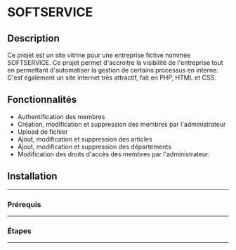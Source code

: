 # SOFTSERVICE

## Description
Ce projet est un site vitrine pour une entreprise fictive nommée SOFTSERVICE. Ce projet permet d'accroitre la visibilité de l'entreprise tout en permettant d'automatiser la gestion de certains processus en interne.
C'est également un site internet très attractif, fait en PHP, HTML et CSS.

## Fonctionnalités
- Authentification des membres
- Création, modification et suppression des membres par l'administrateur
- Upload de fichier
- Ajout, modification et suppression des articles
- Ajout, modification et suppression des départements
- Modification des droits d'accès des membres par l'administrateur.

## Installation
-----------------------
### Prérequis
-----------------------
### Étapes
------------------------

